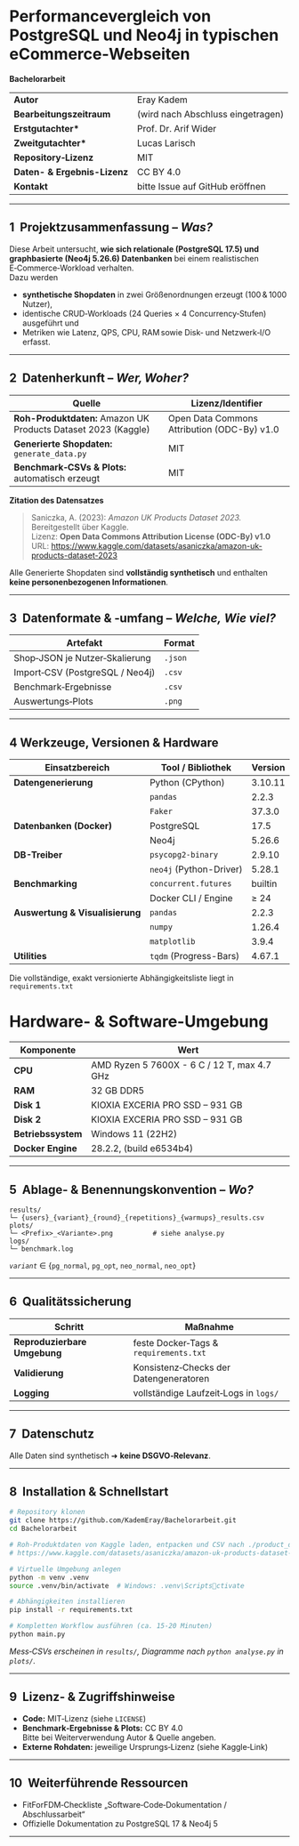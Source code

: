 # Performancevergleich von PostgreSQL und Neo4j in typischen eCommerce-Webseiten 
**Bachelorarbeit**

|                             |                                            |
|-----------------------------|--------------------------------------------|
| **Autor**                  | Eray Kadem |
| **Bearbeitungszeitraum**   | (wird nach Abschluss eingetragen) |
| **Erstgutachter\***        | Prof. Dr. Arif Wider |
| **Zweitgutachter\***       | Lucas Larisch |
| **Repository‑Lizenz**      | MIT |
| **Daten- & Ergebnis-Lizenz** | CC BY 4.0 |
| **Kontakt**                | bitte Issue auf GitHub eröffnen |

---

## 1  Projektzusammenfassung – *Was?*

Diese Arbeit untersucht, **wie sich relationale (PostgreSQL 17.5) und graphbasierte (Neo4j 5.26.6) Datenbanken** bei einem realistischen E‑Commerce‑Workload verhalten.  
Dazu werden

* **synthetische Shopdaten** in zwei Größenordnungen erzeugt (100 & 1000 Nutzer),
* identische CRUD‑Workloads (24 Queries × 4 Concurrency‑Stufen) ausgeführt und
* Metriken wie Latenz, QPS, CPU, RAM sowie Disk‑ und Netzwerk‑I/O erfasst.

---

## 2  Datenherkunft – *Wer, Woher?*

| Quelle | Lizenz/Identifier |
|--------|------------------|
| **Roh-Produktdaten:** Amazon UK Products Dataset 2023 (Kaggle) | Open Data Commons Attribution (ODC-By) v1.0 |
| **Generierte Shopdaten:** `generate_data.py` | MIT |
| **Benchmark‑CSVs & Plots:** automatisch erzeugt | MIT |

**Zitation des Datensatzes**

> Saniczka, A. (2023): *Amazon UK Products Dataset 2023.*  
> Bereitgestellt über Kaggle.  
> Lizenz: **Open Data Commons Attribution License (ODC-By) v1.0**  
> URL: <https://www.kaggle.com/datasets/asaniczka/amazon-uk-products-dataset-2023>

Alle Generierte Shopdaten sind **vollständig synthetisch** und enthalten **keine personenbezogenen Informationen**.

---

## 3  Datenformate & ‑umfang – *Welche, Wie viel?*

| Artefakt | Format 
|----------|--------
| Shop‑JSON je Nutzer‑Skalierung | `.json` 
| Import‑CSV (PostgreSQL / Neo4j) | `.csv` 
| Benchmark‑Ergebnisse | `.csv` 
| Auswertungs‑Plots | `.png` 

---

## 4  Werkzeuge, Versionen & Hardware

| Einsatzbereich                 | Tool / Bibliothek            | Version |
|--------------------------------|------------------------------|---------|
| **Datengenerierung**           | Python (CPython)             | 3.10.11 |
|                                | `pandas`                     | 2.2.3   |
|                                | `Faker`                      | 37.3.0  |
| **Datenbanken&nbsp;(Docker)**  | PostgreSQL                   | 17.5    |
|                                | Neo4j                        | 5.26.6  |
| **DB-Treiber**                 | `psycopg2-binary`            | 2.9.10  |
|                                | `neo4j` (Python-Driver)      | 5.28.1  |
| **Benchmarking**               | `concurrent.futures`         | builtin |
|                                | Docker CLI / Engine          | ≥ 24    |
| **Auswertung & Visualisierung**| `pandas`                     | 2.2.3   |
|                                | `numpy`                      | 1.26.4  |
|                                | `matplotlib`                 | 3.9.4   |
| **Utilities**                  | `tqdm` (Progress-Bars)       | 4.67.1  |

Die vollständige, exakt versionierte Abhängigkeitsliste liegt in `requirements.txt`

# Hardware- & Software-Umgebung
| Komponente       | Wert |
|------------------|------|
| **CPU**          | AMD Ryzen 5 7600X - 6 C / 12 T, max 4.7 GHz |
| **RAM**          | 32 GB DDR5 |
| **Disk 1**       | KIOXIA EXCERIA PRO SSD – 931 GB |
| **Disk 2**       | KIOXIA EXCERIA PRO SSD – 931 GB |
| **Betriebssystem** | Windows 11 (22H2) |
| **Docker Engine** | 28.2.2, (build e6534b4) |

---

## 5  Ablage‑ & Benennungskonvention – *Wo?*

```
results/
└─ {users}_{variant}_{round}_{repetitions}_{warmups}_results.csv
plots/
└─ <Prefix>_<Variante>.png          # siehe analyse.py
logs/
└─ benchmark.log
```

*`variant`* ∈ {`pg_normal`, `pg_opt`, `neo_normal`, `neo_opt`}

---

## 6  Qualitätssicherung

| Schritt | Maßnahme |
|---------|----------|
| **Reproduzierbare Umgebung** | feste Docker‑Tags & `requirements.txt` |
| **Validierung** | Konsistenz‑Checks der Datengeneratoren |
| **Logging** | vollständige Laufzeit‑Logs in `logs/` |


---

## 7  Datenschutz

Alle Daten sind synthetisch ➜ **keine DSGVO‑Relevanz**.

---

## 8  Installation & Schnellstart

```bash
# Repository klonen
git clone https://github.com/KademEray/Bachelorarbeit.git
cd Bachelorarbeit

# Roh‑Produktdaten von Kaggle laden, entpacken und CSV nach ./product_data/ kopieren
# https://www.kaggle.com/datasets/asaniczka/amazon-uk-products-dataset-2023

# Virtuelle Umgebung anlegen
python -m venv .venv
source .venv/bin/activate  # Windows: .venv\Scriptsctivate

# Abhängigkeiten installieren
pip install -r requirements.txt

# Kompletten Workflow ausführen (ca. 15‑20 Minuten)
python main.py
```

*Mess‑CSVs erscheinen in `results/`, Diagramme nach `python analyse.py` in `plots/`.*

---

## 9  Lizenz‑ & Zugriffshinweise

* **Code:** MIT‑Lizenz (siehe `LICENSE`)
* **Benchmark‑Ergebnisse & Plots:** CC BY 4.0  
  Bitte bei Weiterverwendung Autor & Quelle angeben.
* **Externe Rohdaten:** jeweilige Ursprungs‑Lizenz (siehe Kaggle‑Link)

---

## 10  Weiterführende Ressourcen

* FitForFDM‑Checkliste „Software‑Code‑Dokumentation / Abschlussarbeit“  
* Offizielle Dokumentation zu PostgreSQL 17 & Neo4j 5

---

